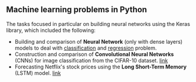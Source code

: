 ## Machine learning problems in Python
The tasks focused in particular on building neural networks using the Keras library, which included the following:
- Building and comparison of **Neural Network** (only with dense layers) models to deal with [classification](https://github.com/Paulina-Iwach/Machine-Learning/blob/master/Ex2_Keras_DNN/Assigment%202%20-%20classification%20task.ipynb) and [regression](https://github.com/Paulina-Iwach/Machine-Learning/blob/master/Ex2_Keras_DNN/Assigment%202%20-%20Regression%20task.ipynb) problem.
- Construction and comparison of **Convolutional Neural Networks** (CNNs) for image classification from the CIFAR-10 dataset. [link](https://github.com/Paulina-Iwach/Machine-Learning/blob/master/Ex4_Keras_CNN_image_augmentation/Task%204%20-%20CNNs%20with%20Keras.ipynb)
- Forecasting Netflix's stock prices using the **Long Short-Term Memory** (LSTM) model. [link](https://github.com/Paulina-Iwach/Machine-Learning/blob/master/Ex5_RNN_LSTM/Task%205%20-%20RNN_and_LSTM.ipynb)
